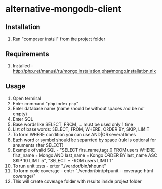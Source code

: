 # alternative-mongodb-client

## Installation
1. Run "composer install" from the project folder

## Requirements
1. Installed - http://php.net/manual/ru/mongo.installation.php#mongo.installation.nix

## Usage
1. Open terminal
2. Enter command "php index.php"
3. Enter database name (name should be without spaces and be not empty)
4. Enter SQL
5. Base words like SELECT, FROM, ... must be used only 1 time
6. List of base words: SELECT, FROM, WHERE, ORDER BY, SKIP, LIMIT
7. To form WHERE condition you can use AND|OR several times
8. Each word or symbol should be separeted by space (rule is optional for arguments after SELECT)
9. Example of valid SQL - "SELECT firs_name,tags.0 FROM users WHERE first_name = Mongo AND last_name = Kongo ORDER BY last_name ASC SKIP 10 LIMIT 5",
"SELECT * FROM users LIMIT 1"
10. To run unit tests - enter "./vendor/bin/phpunit"
11. To form code coverage - enter "./vendor/bin/phpunit --coverage-html coverage/"
12. This will create coverage folder with results inside project folder

